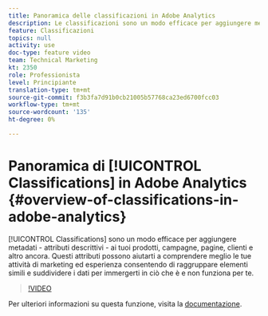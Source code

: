 ```yaml
---
title: Panoramica delle classificazioni in Adobe Analytics
description: Le classificazioni sono un modo efficace per aggiungere metadati - attributi descrittivi - ai tuoi prodotti, campagne, pagine, clienti e molto altro. Questi attributi possono aiutarti a comprendere meglio le tue attività di marketing ed esperienza consentendo di raggruppare elementi simili e suddividere i dati per immergerti in ciò che è e non funziona per te.
feature: Classificazioni
topics: null
activity: use
doc-type: feature video
team: Technical Marketing
kt: 2350
role: Professionista
level: Principiante
translation-type: tm+mt
source-git-commit: f3b3fa7d91b0cb21005b57768ca23ed6700fcc03
workflow-type: tm+mt
source-wordcount: '135'
ht-degree: 0%

---
```



# Panoramica di [!UICONTROL Classifications] in Adobe Analytics {#overview-of-classifications-in-adobe-analytics}

[!UICONTROL Classifications] sono un modo efficace per aggiungere metadati - attributi descrittivi - ai tuoi prodotti, campagne, pagine, clienti e altro ancora. Questi attributi possono aiutarti a comprendere meglio le tue attività di marketing ed esperienza consentendo di raggruppare elementi simili e suddividere i dati per immergerti in ciò che è e non funziona per te.

>[!VIDEO](https://video.tv.adobe.com/v/16853/?quality=12)

Per ulteriori informazioni su questa funzione, visita la [documentazione](https://marketing.adobe.com/resources/help/en_US/reference/classifications.html).
